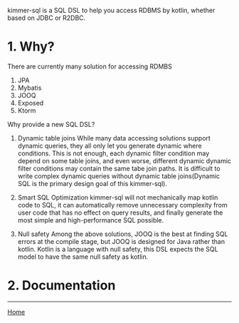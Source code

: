 kimmer-sql is a SQL DSL to help you access RDBMS by kotlin, whether based on JDBC or R2DBC.

# 1. Why?

There are currently many solution for accessing RDMBS

1. JPA
2. Mybatis
3. JOOQ
4. Exposed
5. Ktorm

Why provide a new SQL DSL?

1. Dynamic table joins
   While many data accessing solutions support dynamic queries, they all only let you generate dynamic where conditions. This is not enough, each dynamic filter condition may depend on some table joins, and even worse, different dynamic dynamic filter conditions may contain the same tabe join paths. It is difficult to write complex dynamic queries without dynamic table joins(Dynamic SQL is the primary design goal of this kimmer-sql).

2. Smart SQL Optimization
   kimmer-sql will not mechanically map kotlin code to SQL, it can automatically remove unnecessary complexity from user code that has no effect on query results, and finally generate the most simple and high-performance SQL possible.

3. Null safety
   Among the above solutions, JOOQ is the best at finding SQL errors at the compile stage, but JOOQ is designed for Java rather than kotlin. Kotlin is a language with null safety, this DSL expects the SQL model to have the same null safety as kotlin.

# 2. Documentation

--------------------

[Home](https://github.com/babyfish-ct/kimmer)

